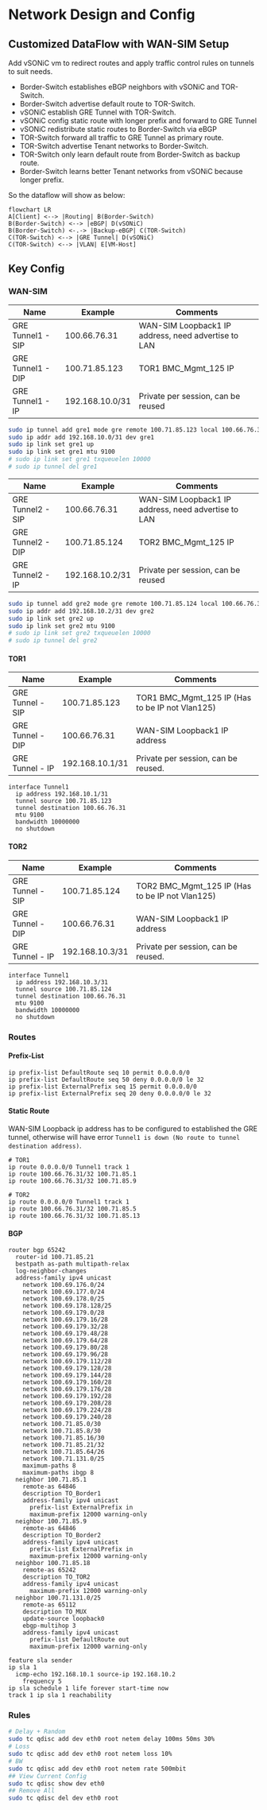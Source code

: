 # Network Design and Config

## Customized DataFlow with WAN-SIM Setup

Add vSONiC vm to redirect routes and apply traffic control rules on tunnels to suit needs.
- Border-Switch establishes eBGP neighbors with vSONiC and TOR-Switch.
- Border-Switch advertise default route to TOR-Switch.
- vSONiC establish GRE Tunnel with TOR-Switch.
- vSONiC config static route with longer prefix and forward to GRE Tunnel
- vSONiC redistribute static routes to Border-Switch via eBGP
- TOR-Switch forward all traffic to GRE Tunnel as primary route.
- TOR-Switch advertise Tenant networks to Border-Switch.
- TOR-Switch only learn default route from Border-Switch as backup route.
- Border-Switch learns better Tenant networks from vSONiC because longer prefix.

So the dataflow will show as below:

```mermaid
flowchart LR
A[Client] <--> |Routing| B(Border-Switch)
B(Border-Switch) <--> |eBGP| D(vSONiC)
B(Border-Switch) <-.-> |Backup-eBGP| C(TOR-Switch)
C(TOR-Switch) <--> |GRE Tunnel| D(vSONiC)
C(TOR-Switch) <--> |VLAN| E[VM-Host]
```
## Key Config
### WAN-SIM
| Name  | Example | Comments |
|-------|-----|--------|
| GRE Tunnel1 - SIP  | 100.66.76.31  | WAN-SIM Loopback1 IP address, need advertise to LAN |
| GRE Tunnel1 - DIP | 100.71.85.123  | TOR1 BMC_Mgmt_125 IP |
| GRE Tunnel1 - IP | 192.168.10.0/31  | Private per session, can be reused   |

```bash
sudo ip tunnel add gre1 mode gre remote 100.71.85.123 local 100.66.76.31 ttl 255
sudo ip addr add 192.168.10.0/31 dev gre1
sudo ip link set gre1 up
sudo ip link set gre1 mtu 9100
# sudo ip link set gre1 txqueuelen 10000
# sudo ip tunnel del gre1

```
| Name  | Example | Comments |
|-------|-----|--------|
| GRE Tunnel2 - SIP  | 100.66.76.31  | WAN-SIM Loopback1 IP address, need advertise to LAN |
| GRE Tunnel2 - DIP | 100.71.85.124  | TOR2 BMC_Mgmt_125 IP |
| GRE Tunnel2 - IP | 192.168.10.2/31  | Private per session, can be reused   |

```bash
sudo ip tunnel add gre2 mode gre remote 100.71.85.124 local 100.66.76.31 ttl 255
sudo ip addr add 192.168.10.2/31 dev gre2
sudo ip link set gre2 up
sudo ip link set gre2 mtu 9100
# sudo ip link set gre2 txqueuelen 10000
# sudo ip tunnel del gre2
```

#### TOR1
| Name  | Example | Comments |
|-------|-----|--------|
| GRE Tunnel - SIP  | 100.71.85.123  | TOR1 BMC_Mgmt_125 IP (Has to be IP not Vlan125) |
| GRE Tunnel - DIP | 100.66.76.31  | WAN-SIM Loopback1 IP address |
| GRE Tunnel - IP | 192.168.10.1/31  | Private per session, can be reused.   |

```config
interface Tunnel1
  ip address 192.168.10.1/31
  tunnel source 100.71.85.123
  tunnel destination 100.66.76.31
  mtu 9100
  bandwidth 10000000
  no shutdown
```

#### TOR2
| Name  | Example | Comments |
|-------|-----|--------|
| GRE Tunnel - SIP  | 100.71.85.124  | TOR2 BMC_Mgmt_125 IP (Has to be IP not Vlan125) |
| GRE Tunnel - DIP | 100.66.76.31  | WAN-SIM Loopback1 IP address |
| GRE Tunnel - IP | 192.168.10.3/31  | Private per session, can be reused.   |

```config
interface Tunnel1
  ip address 192.168.10.3/31
  tunnel source 100.71.85.124
  tunnel destination 100.66.76.31
  mtu 9100
  bandwidth 10000000
  no shutdown
```

### Routes
#### Prefix-List
```
ip prefix-list DefaultRoute seq 10 permit 0.0.0.0/0
ip prefix-list DefaultRoute seq 50 deny 0.0.0.0/0 le 32
ip prefix-list ExternalPrefix seq 15 permit 0.0.0.0/0
ip prefix-list ExternalPrefix seq 20 deny 0.0.0.0/0 le 32
```

#### Static Route
WAN-SIM Loopback ip address has to be configured to established the GRE tunnel, otherwise will have error `Tunnel1 is down (No route to tunnel destination address)`.
```
# TOR1
ip route 0.0.0.0/0 Tunnel1 track 1
ip route 100.66.76.31/32 100.71.85.1
ip route 100.66.76.31/32 100.71.85.9
```

```
# TOR2
ip route 0.0.0.0/0 Tunnel1 track 1
ip route 100.66.76.31/32 100.71.85.5
ip route 100.66.76.31/32 100.71.85.13
```
#### BGP
```
router bgp 65242
  router-id 100.71.85.21
  bestpath as-path multipath-relax
  log-neighbor-changes
  address-family ipv4 unicast
    network 100.69.176.0/24
    network 100.69.177.0/24
    network 100.69.178.0/25
    network 100.69.178.128/25
    network 100.69.179.0/28
    network 100.69.179.16/28
    network 100.69.179.32/28
    network 100.69.179.48/28
    network 100.69.179.64/28
    network 100.69.179.80/28
    network 100.69.179.96/28
    network 100.69.179.112/28
    network 100.69.179.128/28
    network 100.69.179.144/28
    network 100.69.179.160/28
    network 100.69.179.176/28
    network 100.69.179.192/28
    network 100.69.179.208/28
    network 100.69.179.224/28
    network 100.69.179.240/28
    network 100.71.85.0/30
    network 100.71.85.8/30
    network 100.71.85.16/30
    network 100.71.85.21/32
    network 100.71.85.64/26
    network 100.71.131.0/25
    maximum-paths 8
    maximum-paths ibgp 8
  neighbor 100.71.85.1
    remote-as 64846
    description TO_Border1
    address-family ipv4 unicast
      prefix-list ExternalPrefix in
      maximum-prefix 12000 warning-only
  neighbor 100.71.85.9
    remote-as 64846
    description TO_Border2
    address-family ipv4 unicast
      prefix-list ExternalPrefix in
      maximum-prefix 12000 warning-only
  neighbor 100.71.85.18
    remote-as 65242
    description TO_TOR2
    address-family ipv4 unicast
      maximum-prefix 12000 warning-only
  neighbor 100.71.131.0/25
    remote-as 65112
    description TO_MUX
    update-source loopback0
    ebgp-multihop 3
    address-family ipv4 unicast
      prefix-list DefaultRoute out
      maximum-prefix 12000 warning-only
```

```
feature sla sender
ip sla 1
  icmp-echo 192.168.10.1 source-ip 192.168.10.2
    frequency 5
ip sla schedule 1 life forever start-time now
track 1 ip sla 1 reachability

```

### Rules
```bash
# Delay + Random
sudo tc qdisc add dev eth0 root netem delay 100ms 50ms 30%
# Loss
sudo tc qdisc add dev eth0 root netem loss 10%
# BW
sudo tc qdisc add dev eth0 root netem rate 500mbit
## View Current Config
sudo tc qdisc show dev eth0
## Remove All
sudo tc qdisc del dev eth0 root
```
